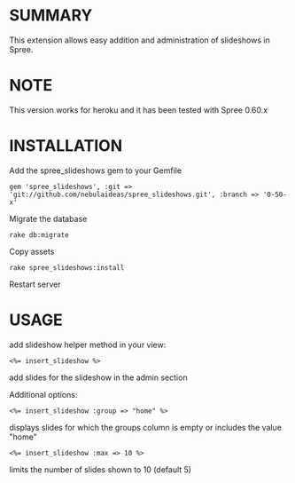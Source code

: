 # SUMMARY #

This extension allows easy addition and administration of slideshows in Spree.

# NOTE #


This version works for heroku and it has been tested with Spree 0.60.x

# INSTALLATION #

   Add the spree_slideshows gem to your Gemfile

	gem 'spree_slideshows', :git => 'git://github.com/nebulaideas/spree_slideshows.git', :branch => '0-50-x'

   Migrate the database

	rake db:migrate

   Copy assets

	rake spree_slideshows:install

   Restart server

# USAGE #

   add slideshow helper method in your view:

	<%= insert_slideshow %>

   add slides for the slideshow in the admin section

   Additional options:

	<%= insert_slideshow :group => "home" %>

   displays slides for which the groups column is empty or includes the value "home"

	<%= insert_slideshow :max => 10 %>

   limits the number of slides shown to 10 (default 5)
